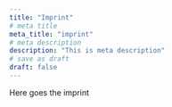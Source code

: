 ```yaml
---
title: "Imprint"
# meta title
meta_title: "imprint"
# meta description
description: "This is meta description"
# save as draft
draft: false
---
```


Here goes the imprint
